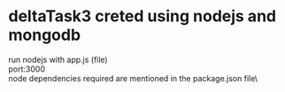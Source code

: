 # deltaTask3 creted using nodejs and mongodb 
run nodejs with app.js (file)\
port:3000\
node dependencies required are mentioned in the package.json file\

